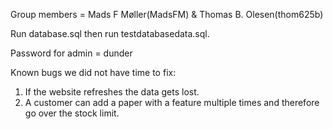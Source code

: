 Group members = Mads F Møller(MadsFM) & Thomas B. Olesen(thom625b)

Run database.sql then run testdatabasedata.sql.


Password for admin = dunder

Known bugs we did not have time to fix:
1. If the website refreshes the data gets lost.
2. A customer can add a paper with a feature multiple times and therefore go over the stock limit.

